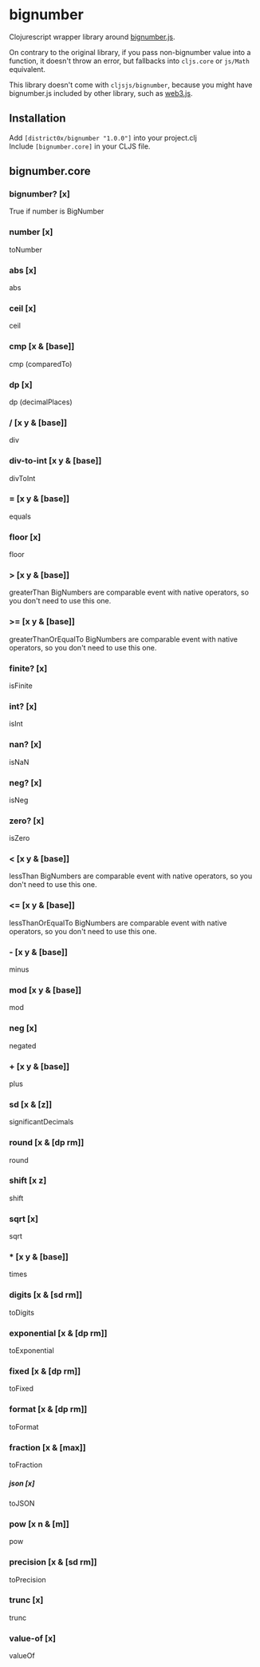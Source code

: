 # bignumber

Clojurescript wrapper library around [bignumber.js](https://github.com/MikeMcl/bignumber.js/). 

On contrary to the original library, if you pass non-bignumber value into a function, it doesn't throw an error, but fallbacks into `cljs.core` or `js/Math` equivalent. 

This library doesn't come with `cljsjs/bignumber`, because you might have bignumber.js included by other library, such as [web3.js](https://github.com/ethereum/web3.js/).

## Installation
Add `[district0x/bignumber "1.0.0"]` into your project.clj  
Include `[bignumber.core]` in your CLJS file.

## bignumber.core
### bignumber? [x]
True if number is BigNumber
### number [x]
toNumber
### abs [x]
abs
### ceil [x]
ceil
### cmp [x & [base]]
cmp (comparedTo)
### dp [x]
dp (decimalPlaces)
### / [x y & [base]]
div
### div-to-int [x y & [base]]
divToInt
### = [x y & [base]]
equals
### floor [x]
floor
### > [x y & [base]]
greaterThan
BigNumbers are comparable event with native operators, so you don't need to use this one.
### >= [x y & [base]]
greaterThanOrEqualTo
BigNumbers are comparable event with native operators, so you don't need to use this one.
### finite? [x]
isFinite
### int? [x]
isInt
### nan? [x]
isNaN
### neg? [x]
isNeg
### zero? [x]
isZero
### < [x y & [base]]
lessThan
BigNumbers are comparable event with native operators, so you don't need to use this one.
### <= [x y & [base]]
lessThanOrEqualTo
BigNumbers are comparable event with native operators, so you don't need to use this one.
### - [x y & [base]]
minus
### mod [x y & [base]]
mod
### neg [x]
negated
### + [x y & [base]]
plus
### sd [x & [z]]
significantDecimals
### round [x & [dp rm]]
round
### shift [x z]
shift
### sqrt [x]
sqrt
### * [x y & [base]]
times
### digits [x & [sd rm]]
toDigits
### exponential [x & [dp rm]]
toExponential
### fixed [x & [dp rm]]
toFixed
### format [x & [dp rm]]
toFormat
### fraction [x & [max]]
toFraction
##### json [x]
toJSON
### pow [x n & [m]]
pow
### precision [x & [sd rm]]
toPrecision
### trunc [x]
trunc
### value-of [x]
valueOf


